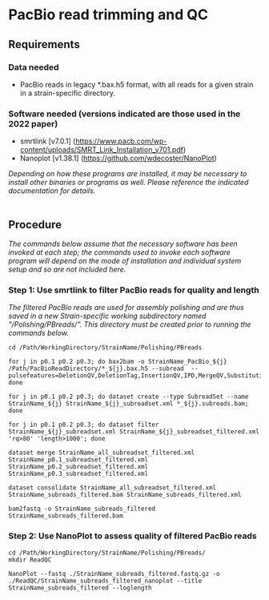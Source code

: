 # PacBio read trimming and QC

## Requirements

### Data needed
* PacBio reads in legacy *.bax.h5 format, with all reads for a given strain in a strain-specific directory.

### Software needed (versions indicated are those used in the 2022 paper)
* smrtlink [v7.0.1] (https://www.pacb.com/wp-content/uploads/SMRT_Link_Installation_v701.pdf)
* Nanoplot [v1.38.1] (https://github.com/wdecoster/NanoPlot)

_Depending on how these programs are installed, it may be necessary to install other binaries or programs as well. Please reference the indicated documentation for details._  
</br>

## Procedure
*The commands below assume that the necessary software has been invoked at each step; the commands used to invoke each software program will depend on the mode of installation and individual system setup and so are not included here.* 

### Step 1: Use smrtlink to filter PacBio reads for quality and length
*The filtered PacBio reads are used for assembly polishing and are thus saved in a new Strain-specific working subdirectory named "/Polishing/PBreads/". This directory must be created prior to running the commands below.*
```
cd /Path/WorkingDirectory/StrainName/Polishing/PBreads

for j in p0.1 p0.2 p0.3; do bax2bam -o StrainName_PacBio_${j} /Path/PacBioReadDirectory/*_${j}.bax.h5 --subread  --pulsefeatures=DeletionQV,DeletionTag,InsertionQV,IPD,MergeQV,SubstitutionQV,PulseWidth,SubstitutionTag; done

for j in p0.1 p0.2 p0.3; do dataset create --type SubreadSet --name StrainName_${j} StrainName_${j}_subreadset.xml *_${j}.subreads.bam; done

for j in p0.1 p0.2 p0.3; do dataset filter StrainName_${j}_subreadset.xml StrainName_${j}_subreadset_filtered.xml 'rq>80' 'length>1000'; done

dataset merge StrainName_all_subreadset_filtered.xml StrainName_p0.1_subreadset_filtered.xml StrainName_p0.2_subreadset_filtered.xml StrainName_p0.3_subreadset_filtered.xml

dataset consolidate StrainName_all_subreadset_filtered.xml StrainName_subreads_filtered.bam StrainName_subreads_filtered.xml

bam2fastq -o StrainName_subreads_filtered StrainName_subreads_filtered.bam
```

### Step 2: Use NanoPlot to assess quality of filtered PacBio reads
```
cd /Path/WorkingDirectory/StrainName/Polishing/PBreads/
mkdir ReadQC

NanoPlot --fastq ./StrainName_subreads_filtered.fastq.gz -o ./ReadQC/StrainName_subreads_filtered_nanoplot --title StrainName_subreads_filtered --loglength
```
